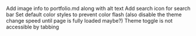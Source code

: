 Add image info to portfolio.md along with alt text
Add search icon for search bar
Set default color styles to prevent color flash (also disable the theme change speed until page is fully loaded maybe?)
Theme toggle is not accessible by tabbing